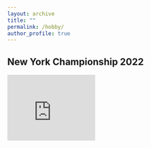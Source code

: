 ```yaml
---
layout: archive
title: ""
permalink: /hobby/
author_profile: true
---
```


## New York Championship 2022

<iframe width="200" height="150" src="https://www.youtube.com/embed/mKY8k7cN2yw" title="YouTube video player" frameborder="0" allow="accelerometer; autoplay; clipboard-write; encrypted-media; gyroscope; picture-in-picture" allowfullscreen></iframe>

